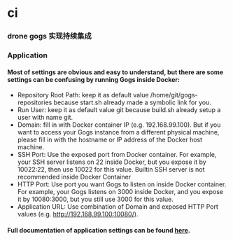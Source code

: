 # ci
### drone gogs 实现持续集成
### Application
#### Most of settings are obvious and easy to understand, but there are some settings can be confusing by running Gogs inside Docker:
- Repository Root Path: keep it as default value /home/git/gogs-repositories because start.sh already made a symbolic link for you.
- Run User: keep it as default value git because build.sh already setup a user with name git.
- Domain: fill in with Docker container IP (e.g. 192.168.99.100). But if you want to access your Gogs instance from a different physical machine, please fill in with the hostname or IP address of the Docker host machine.
- SSH Port: Use the exposed port from Docker container. For example, your SSH server listens on 22 inside Docker, but you expose it by 10022:22, then use 10022 for this value. Builtin SSH server is not recommended inside Docker Container
- HTTP Port: Use port you want Gogs to listen on inside Docker container. For example, your Gogs listens on 3000 inside Docker, and you expose it by 10080:3000, but you still use 3000 for this value.
- Application URL: Use combination of Domain and exposed HTTP Port values (e.g. http://192.168.99.100:10080/).
#### Full documentation of application settings can be found [here](https://gogs.io/docs/advanced/configuration_cheat_sheet.html).
